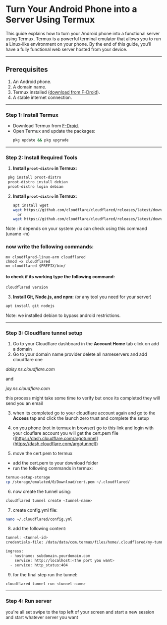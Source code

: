 # Turn Your Android Phone into a Server Using Termux

This guide explains how to turn your Android phone into a functional server using Termux. Termux is a powerful terminal emulator that allows you to run a Linux-like environment on your phone. By the end of this guide, you’ll have a fully functional web server hosted from your device.

---

## Prerequisites
1. An Android phone.
2. A domain name.
3. Termux installed ([download from F-Droid](https://f-droid.org/)).
4. A stable internet connection.

---

### Step 1: Install Termux
- Download Termux from [F-Droid](https://f-droid.org/).
- Open Termux and update the packages:
  ```bash
  pkg update && pkg upgrade

---

### Step 2: Install Required Tools 
1. **Install `proot-distro` in Termux:**
  ```bash
   pkg install proot-distro 
   proot-distro install debian
   proot-distro login debian
  ```
2. **Install `proot-distro` in Termux:**

   ```bash
   apt install wget
   wget https://github.com/cloudflare/cloudflared/releases/latest/download/cloudflared-linux-arm
     or
   wget https://github.com/cloudflare/cloudflared/releases/latest/download/cloudflared-linux-arm64
   ```

 Note : it depends on your system you can check using this command (uname -m)


  ### now write the following commands:
  
    mv cloudflared-linux-arm cloudflared
    chmod +x cloudflared
    mv cloudflared $PREFIX/bin/
  
  
  #### to check if its working type the following command:
   ```bash
   cloudflared version
   ```
   

3. **Install Git, Node.js, and npm:** (or any tool you need for your server)
  ```bash
  apt install git nodejs
  ```

  Note: we installed debian to bypass android restrictions.

---

### Step 3: Cloudflare tunnel setup

1. Go to your Cloudflare dashboard in the **Account Home** tab click on add a domain
2. Go to your domain name provider delete all nameservers and add cloudflare one

 *daisy.ns.cloudflare.com*

 and

 *jay.ns.cloudflare.com*

this process might take some time to verify but once its completed they will send you an email

3. when its completed go to your cloudflare account again and go to the **Access** tap and click the launch zero trust and complete the setup

4. on you phone (not in termux in browser) go to this link and login with your clouflare account you will get the cert.pem file ([https://dash.cloudflare.com/argotunnel](https://dash.cloudflare.com/argotunnel))

5. move the cert.pem to termux 
- add the cert.pem to your download folder
- run the following commands in termux:

```bash
termux-setup-storage
cp /storage/emulated/0/Download/cert.pem ~/.cloudflared/
```

6. now create the tunnel using:
```bash
cloudflared tunnel create <tunnel-name>
```
7. create config.yml file:
```bash
nano ~/.cloudflared/config.yml
```
8. add the following content:
```bash
tunnel: <tunnel-id>
credentials-file: /data/data/com.termux/files/home/.cloudflared/my-tunnel.json

ingress:
  - hostname: subdomain.yourdomain.com
    service: http://localhost:<the port you want>
  - service: http_status:404
```
9. for the final step run the tunnel:
```bash
cloudflared tunnel run <tunnel-name>
```

---

### Step 4: Run server

you're all set swipe to the top left of your screen and start a new session and start whatever server you want
